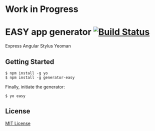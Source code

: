 # Work in Progress
# EASY app generator [![Build Status](https://secure.travis-ci.org/gdi2290/generator-easy.png?branch=master)](https://travis-ci.org/gdi2290/generator-easy)

Express Angular Stylus Yeoman


## Getting Started

```
$ npm install -g yo
$ npm install -g generator-easy
```

Finally, initiate the generator:

```
$ yo easy
```

## License

[MIT License](http://en.wikipedia.org/wiki/MIT_License)
